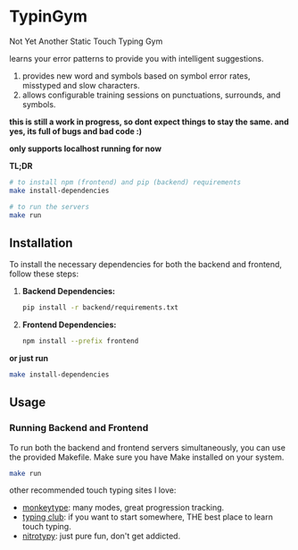 # TypinGym
Not Yet Another Static Touch Typing Gym

learns your error patterns to provide you with intelligent suggestions.

1. provides new word and symbols based on symbol error rates, misstyped and slow characters.
2. allows configurable training sessions on punctuations, surrounds, and symbols.

**this is still a work in progress, so dont expect things to stay the same. and yes, its full of bugs and bad code :)**

**only supports localhost running for now**

**TL;DR**
```bash
# to install npm (frontend) and pip (backend) requirements
make install-dependencies

# to run the servers
make run
```
## Installation

To install the necessary dependencies for both the backend and frontend, follow these steps:

1. **Backend Dependencies:**
    ```bash
    pip install -r backend/requirements.txt
    ```

2. **Frontend Dependencies:**
    ```bash
    npm install --prefix frontend
    ```

**or just run**
```bash
make install-dependencies
```

## Usage

### Running Backend and Frontend

To run both the backend and frontend servers simultaneously, you can use the provided Makefile. Make sure you have Make installed on your system.

```bash
make run
```

other recommended touch typing sites I love:
* [monkeytype](https://monkeytype.com/): many modes, great progression tracking.
* [typing club](https://www.typingclub.com/): if you want to start somewhere, THE best place to learn touch typing.
* [nitrotypy](https://nitrotype.com): just pure fun, don't get addicted.
